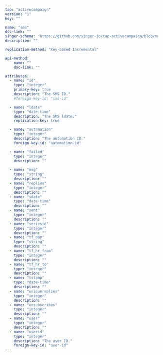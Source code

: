 ```yaml
---
tap: "activecampaign"
version: "1"
key: ""

name: "sms"
doc-link: ""
singer-schema: "https://github.com/singer-io/tap-activecampaign/blob/master/tap_activecampaign/schemas/sms.json"
description: ""

replication-method: "Key-based Incremental"

api-method:
    name: ""
    doc-link: ""

attributes:
  - name: "id"
    type: "integer"
    primary-key: true
    description: "The SMS ID."
    #foreign-key-id: "sms-id"

  - name: "ldate"
    type: "date-time"
    description: "The SMS ldate."
    replication-key: true

  - name: "automation"
    type: "integer"
    description: "The automation ID."
    foreign-key-id: "automation-id"

  - name: "failed"
    type: "integer"
    description: ""
  
  - name: "msg"
    type: "string"
    description: ""
  - name: "replies"
    type: "integer"
    description: ""
  - name: "sdate"
    type: "date-time"
    description: ""
  - name: "sent"
    type: "integer"
    description: ""
  - name: "seriesid"
    type: "integer"
    description: ""
  - name: "tf_day"
    type: "string"
    description: ""
  - name: "tf_hr_from"
    type: "integer"
    description: ""
  - name: "tf_hr_to"
    type: "integer"
    description: ""
  - name: "tstamp"
    type: "date-time"
    description: ""
  - name: "uniquereplies"
    type: "integer"
    description: ""
  - name: "unsubscribes"
    type: "integer"
    description: ""
  - name: "user"
    type: "integer"
    description: ""
  - name: "userid"
    type: "integer"
    description: "The user ID."
    foreign-key-id: "user-id"
---
```

